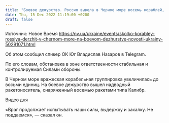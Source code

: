 ```yaml
---
title: "Боевое дежурство. Россия вывела в Черное море восемь кораблей, среди них ракетоноситель с Калибрами"
date: Thu, 15 Dec 2022 11:19:00 +0200
draft: false
---
```

Источник: Новое Время https://nv.ua/ukraine/events/skolko-korabley-rossiya-derzhit-v-chernom-more-na-boevom-dezhurstve-novosti-ukrainy-50291071.html


Об этом сообщил спикер ОК Юг Владислав Назаров в Telegram.

По его словам, обстановка в зоне ответственности стабильная и контролируемая Силами обороны.

В Черном море вражеская корабельная группировка увеличилась до восьми единиц. На боевое дежурство вышел надводный ракетоноситель, снаряженный восемью ракетами типа Калибр.

 Видео дня   

«Враг продолжает испытывать наши силы, выдержку и закалку. Не поддаемся», — сказал он.
